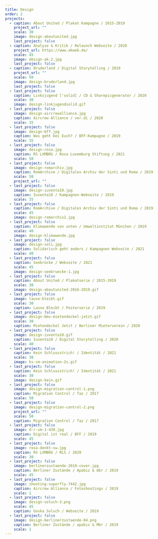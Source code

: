 ```yaml
---
title: Design
order: 2
projects:
  - caption: About United / Plakat Kampagne / 2015-2019
    project_url: ""
    scale: 30
    image: design-aboutunited.jpg
    last_project: false
  - caption: Analyse & Kritik / Relaunch Webseite / 2020
    project_url: https://www.akweb.de/
    scale: 45
    image: design-ak-2.jpg
    last_project: false
  - caption: Bruderland / Digital Storytelling / 2019
    project_url: ""
    scale: 50
    image: design-bruderland.jpg
    last_project: false
  - last_project: false
    caption: Linksjugend ['solid] / CD & Sharepicgenerator / 2020
    scale: 30
    image: design-linkjugendsolid.gif
  - last_project: false
    image: design-aircrewalliance.jpg
    caption: Aircrew Alliance / ver.di / 2020
    scale: 35
  - last_project: false
    image: design-bff.jpg
    caption: Was geht bei Euch? / BFF-Kampagne / 2019
    scale: 35
  - last_project: false
    image: design-rosa.jpg
    caption: RS LXMBRG / Rosa Luxemburg Stiftung / 2021
    scale: 50
  - last_project: false
    image: design-romarchiv.jpg
    caption: RomArchive / Digitales Archiv der Sinti und Roma / 2019
    scale: 50
    project_url: ""
  - last_project: false
    image: design-iuventa10.jpg
    caption: Iuventa10 / Kampagnen-Webseite / 2019
    scale: 35
  - last_project: false
    caption: RomArchive / Digitales Archiv der Sinti und Roma / 2019
    scale: 45
    image: design-romarchiv2.jpg
  - last_project: false
    caption: Klimawende von unten / Umweltinstitut München / 2019
    scale: 40
    image: design-klimawende.jpg
  - last_project: false
    image: design-soli.jpg
    caption: Solidarisch geht anders / Kampagnen Webseite / 2021
    scale: 40
  - last_project: false
    caption: Seebrücke / Webseite / 2021
    scale: 45
    image: design-seebruecke-1.jpg
  - last_project: false
    caption: About United / Plakatserie / 2015-2019
    scale: 30
    image: design-aboutunited-2016-2019.gif
  - last_project: false
    image: lause-bleibt.gif
    scale: 30
    caption: Lause Bleibt / Posterserie / 2019
  - last_project: false
    image: design-bmv-mietendeckel-jetzt.gif
    scale: 30
    caption: Mietendeckel Jetzt / Berliner Mieterverein / 2020
  - last_project: false
    image: design-iuventa10.gif
    caption: Iuventa10 / Digital Storytelling / 2020
    scale: 40
  - last_project: false
    caption: Kein Schlussstrich! / Identität / 2021
    scale: 30
    image: ks-sm-animation-2s.gif
  - last_project: false
    caption: Kein Schlussstrich! / Identität / 2021
    scale: 30
    image: design-kein.gif
  - last_project: false
    image: design-migration-control-1.png
    caption: Migration Control / Taz / 2017
    scale: 50
  - last_project: false
    image: design-migration-control-2.png
    project_url: ""
    scale: 50
    caption: Migration Control / Taz / 2017
  - last_project: false
    image: d-r-sm-1-430.jpg
    caption: Digital ist real / BFF / 2019
    scale: 45
  - last_project: false
    image: rosa-denkt-sw.jpg
    caption: RS LXMBRG / RLS / 2020
    scale: 30
  - last_project: false
    image: berlinerzustaende-2019-cover.jpg
    caption: Berliner Zustände / Apabiz & mbr / 2019
    scale: 45
  - last_project: false
    image: shooting-superfly-7442.jpg
    caption: Aircrew Alliance / Fotoshootings / 2019
    scale: 1
  - last_project: false
    image: design-soluch-3.png
    scale: 45
    caption: Goska Soluch / Webseite / 2019
  - last_project: false
    image: design-berlinerzustaende-04.png
    caption: Berliner Zustände / apabiz & Mbr / 2019
    scale: 1
---
```

